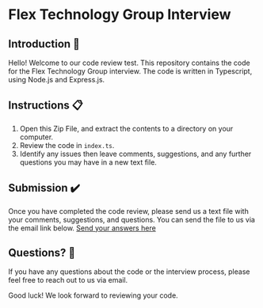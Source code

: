 # Flex Technology Group Interview

## Introduction 👋
Hello! Welcome to our code review test.
This repository contains the code for the Flex Technology Group interview. The code is written in Typescript, using Node.js and Express.js.

## Instructions 📋
1. Open this Zip File, and extract the contents to a directory on your computer.
2. Review the code in `index.ts`.
3. Identify any issues then leave comments, suggestions, and any further questions you may have in a new text file.

## Submission ✔️
Once you have completed the code review, please send us a text file with your comments, suggestions, and questions. You can send the file to us via the email link below. 
[Send your answers here](mailto:Nick.Procko@flextg.com?subject=[GitHub]%20Code%20Review%20Answers)

## Questions? 🤔
If you have any questions about the code or the interview process, please feel free to reach out to us via email.

Good luck! We look forward to reviewing your code.